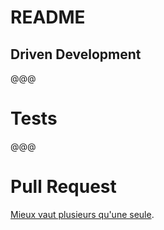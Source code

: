 # README

## Driven Development

@@@

<!-- .slide: data-background="../../2012/paris-web/images/tests.png" -->

# Tests

@@@

<!-- .slide: data-background="images/pull-request.png" -->

# Pull Request

[Mieux vaut plusieurs qu'une seule](https://thom4.net/2013/the-55-commits-syndrome/).

